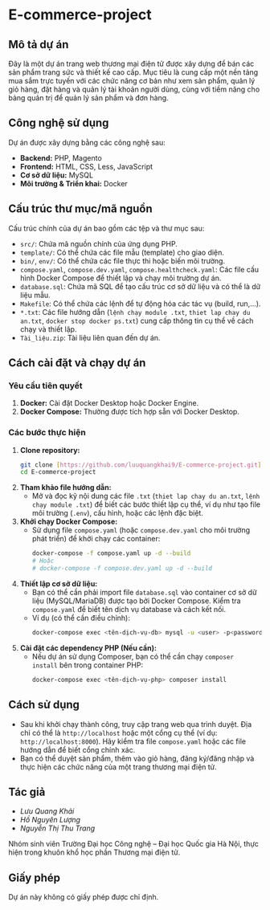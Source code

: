 # E-commerce-project

## Mô tả dự án

Đây là một dự án trang web thương mại điện tử được xây dựng để bán các sản phẩm trang sức và thiết kế cao cấp. Mục tiêu là cung cấp một nền tảng mua sắm trực tuyến với các chức năng cơ bản như xem sản phẩm, quản lý giỏ hàng, đặt hàng và quản lý tài khoản người dùng, cùng với tiềm năng cho bảng quản trị để quản lý sản phẩm và đơn hàng.

## Công nghệ sử dụng

Dự án được xây dựng bằng các công nghệ sau:

* **Backend:** PHP, Magento
* **Frontend:** HTML, CSS, Less, JavaScript
* **Cơ sở dữ liệu:** MySQL
* **Môi trường & Triển khai:** Docker

## Cấu trúc thư mục/mã nguồn

Cấu trúc chính của dự án bao gồm các tệp và thư mục sau:

* `src/`: Chứa mã nguồn chính của ứng dụng PHP.
* `template/`: Có thể chứa các file mẫu (template) cho giao diện.
* `bin/`, `env/`: Có thể chứa các file thực thi hoặc biến môi trường.
* `compose.yaml`, `compose.dev.yaml`, `compose.healthcheck.yaml`: Các file cấu hình Docker Compose để thiết lập và chạy môi trường dự án.
* `database.sql`: Chứa mã SQL để tạo cấu trúc cơ sở dữ liệu và có thể là dữ liệu mẫu.
* `Makefile`: Có thể chứa các lệnh để tự động hóa các tác vụ (build, run,...).
* `*.txt`: Các file hướng dẫn (`lệnh chạy module .txt`, `thiet lap chay du an.txt`, `docker stop docker ps.txt`) cung cấp thông tin cụ thể về cách chạy và thiết lập.
* `Tài_liệu.zip`: Tài liệu liên quan đến dự án.

## Cách cài đặt và chạy dự án

### Yêu cầu tiên quyết

1.  **Docker:** Cài đặt Docker Desktop hoặc Docker Engine.
2.  **Docker Compose:** Thường được tích hợp sẵn với Docker Desktop.

### Các bước thực hiện

1.  **Clone repository:**
    ```bash
    git clone [https://github.com/luuquangkhai9/E-commerce-project.git](https://github.com/luuquangkhai9/E-commerce-project.git)
    cd E-commerce-project
    ```
2.  **Tham khảo file hướng dẫn:**
    * Mở và đọc kỹ nội dung các file `.txt` (`thiet lap chay du an.txt`, `lệnh chạy module .txt`) để biết các bước thiết lập cụ thể, ví dụ như tạo file môi trường (`.env`), cấu hình, hoặc các lệnh đặc biệt.
3.  **Khởi chạy Docker Compose:**
    * Sử dụng file `compose.yaml` (hoặc `compose.dev.yaml` cho môi trường phát triển) để khởi chạy các container:
        ```bash
        docker-compose -f compose.yaml up -d --build
        # Hoặc
        # docker-compose -f compose.dev.yaml up -d --build
        ```
4.  **Thiết lập cơ sở dữ liệu:**
    * Bạn có thể cần phải import file `database.sql` vào container cơ sở dữ liệu (MySQL/MariaDB) được tạo bởi Docker Compose. Kiểm tra `compose.yaml` để biết tên dịch vụ database và cách kết nối.
    * Ví dụ (có thể cần điều chỉnh):
        ```bash
        docker-compose exec <tên-dịch-vụ-db> mysql -u <user> -p<password> <database_name> < database.sql
        ```
5.  **Cài đặt các dependency PHP (Nếu cần):**
    * Nếu dự án sử dụng Composer, bạn có thể cần chạy `composer install` bên trong container PHP:
        ```bash
        docker-compose exec <tên-dịch-vụ-php> composer install
        ```

## Cách sử dụng

* Sau khi khởi chạy thành công, truy cập trang web qua trình duyệt. Địa chỉ có thể là `http://localhost` hoặc một cổng cụ thể (ví dụ: `http://localhost:8000`). Hãy kiểm tra file `compose.yaml` hoặc các file hướng dẫn để biết cổng chính xác.
* Bạn có thể duyệt sản phẩm, thêm vào giỏ hàng, đăng ký/đăng nhập và thực hiện các chức năng của một trang thương mại điện tử.

## Tác giả

* *Lưu Quang Khải*
* *Hồ Nguyên Lượng*
* *Nguyễn Thị Thu Trang*
  
Nhóm sinh viên Trường Đại học Công nghệ – Đại học Quốc gia Hà Nội, thực hiện trong khuôn khổ học phần Thương mại điện tử.

## Giấy phép

Dự án này không có giấy phép được chỉ định.
